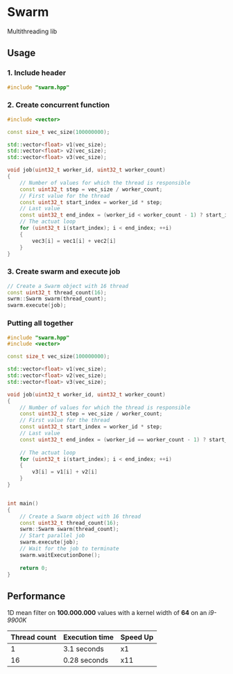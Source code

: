 # Swarm

Multithreading lib

## Usage

### 1. Include header
```cpp
#include "swarm.hpp"
```

### 2. Create concurrent function
```cpp
#include <vector>

const size_t vec_size(100000000);

std::vector<float> v1(vec_size);
std::vector<float> v2(vec_size);
std::vector<float> v3(vec_size);

void job(uint32_t worker_id, uint32_t worker_count)
{
    // Number of values for which the thread is responsible
    const uint32_t step = vec_size / worker_count;
    // First value for the thread
    const uint32_t start_index = worker_id * step;
    // Last value
    const uint32_t end_index = (worker_id < worker_count - 1) ? start_index + step : vec_size - 1;
    // The actuat loop
    for (uint32_t i(start_index); i < end_index; ++i)
    {
        vec3[i] = vec1[i] + vec2[i]
    }
}
```

### 3. Create swarm and execute job
```cpp
// Create a Swarm object with 16 thread
const uint32_t thread_count(16);
swrm::Swarm swarm(thread_count);
swarm.execute(job);
```

### Putting all together
```cpp
#include "swarm.hpp"
#include <vector>

const size_t vec_size(100000000);

std::vector<float> v1(vec_size);
std::vector<float> v2(vec_size);
std::vector<float> v3(vec_size);

void job(uint32_t worker_id, uint32_t worker_count)
{
    // Number of values for which the thread is responsible
    const uint32_t step = vec_size / worker_count;
    // First value for the thread
    const uint32_t start_index = worker_id * step;
    // Last value
    const uint32_t end_index = (worker_id == worker_count - 1) ? start_index + step : vec_size - 1;
  
    // The actuat loop
    for (uint32_t i(start_index); i < end_index; ++i)
    {
        v3[i] = v1[i] + v2[i]
    }
}


int main()
{
    // Create a Swarm object with 16 thread
    const uint32_t thread_count(16);
    swrm::Swarm swarm(thread_count);
    // Start parallel job
    swarm.execute(job);
    // Wait for the job to terminate
    swarm.waitExecutionDone();
  
    return 0;
}
```

## Performance

1D mean filter on **100.000.000** values with a kernel width of **64** on an *i9-9900K*

|Thread count|Execution time|Speed Up|
|------------|--------------|--------|
|1           |3.1 seconds   |x1      |
|16          |0.28 seconds  |x11     |
